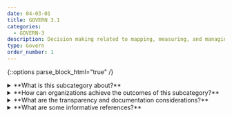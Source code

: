 ```yaml
---
date: 04-03-01
title: GOVERN 3.1
categories:
  - GOVERN-3
description: Decision making related to mapping, measuring, and managing AI risks throughout the lifecycle is informed by a demographically and disciplinarily diverse team, including internal and external personnel. 
type: Govern
order_number: 1
---
```


{::options parse_block_html="true" /}


<details>
<summary markdown="span">**What is this subcategory about?**</summary>
<br>
To enhance organizational capacity for anticipating risks, AI actors should reflect a diversity of experience, expertise and backgrounds. Consultation with external personnel may be necessary when internal teams lack a diverse range of lived experiences or disciplinary expertise.

Research has shown that technicians with the same demographic backgrounds make similar misjudgments. To extend the benefits of diversity, equity, and inclusion to both the users and AI actors, it is recommended that teams are composed of a diverse group of individuals who reflect a range of backgrounds, perspectives and expertise. A diverse team enables more open sharing of ideas and assumptions about the AI system purpose and can help organizations understand:
* How the AI system may impact a wide variety of users;
* How users might interact with the system;
* Effectiveness of troubleshooting efforts, such as feedback channels; 
* How the system may create impacts beyond the intended users of the system.

Without commitment from senior leadership, beneficial aspects of team diversity and inclusion can be overridden by unstated organizational incentives that inadvertently conflict with the broader values of a diverse workforce.

</details>

<details>
<summary markdown="span">**How can organizations achieve the outcomes of this subcategory?**</summary>
<br>
Organizational management can:
* Define policies and hiring practices at the outset that promote interdisciplinary roles, competencies, skills, and capacity for AI efforts.
* Define policies and hiring practices that lead to demographic and domain expertise diversity; empower staff with necessary resources and support, and facilitate the contribution of staff feedback and concerns without fear of reprisal.
* Establish policies that facilitate inclusivity and the integration of new insights into existing practice.
* Seek external expertise to supplement organizational diversity, equity, inclusion, and accessibility where internal expertise is lacking.

</details>

<details>
<summary markdown="span">**What are the transparency and documentation considerations?**</summary>
<br>
Column G goes here.

</details>

<details>
<summary markdown="span">**What are some informative references?**</summary>
<br>
Dylan Walsh, “How can human-centered AI fight bias in machines and people?” MIT Sloan Mgmt. Rev., 2021, available at https://mitsloan.mit.edu/ideas-made-to-matter/howcan-human-centered-ai-fight-bias-machine.

Michael Li, “To Build Less-Biased AI, Hire a More Diverse Team,” Harvard Bus. Rev., 2020, available at https://hbr.org/2020/10/to-build-less-biased-ai-hire-a-more-diverse-team.

Bo Cowgill et al., “Biased Programmers? Or Biased Data? A Field Experiment in Operationalizing AI Ethics,” 2020, available at https://arxiv.org/pdf/2012.02394.pdf.

N. Ellemers and F. Rink, “Diversity in work groups,” Current opinion in psychology, vol. 11, pp. 49–53, 2016.

K. Talke, S. Salomo, and A. Kock, “Top management team diversity and strategic innovation orientation: The relationship and consequences for innovativeness and performance,” Journal of Product Innovation Management, vol. 28, pp. 819–832, 2011.

S. M. West, M. Whittaker, and K. Crawford, “Discriminating Systems: Gender, Race, and Power in AI,” AI Now Institute, Tech. Rep., 2019. [Online]. Available: https://ainowinstitute.org/discriminatingsystems.pdf

S. Fazelpour, M. De-Arteaga, Diversity in sociotechnical machine learning systems. Big Data & Society. January 2022. doi:10.1177/20539517221082027

Cummings, M.L., and Li, S. 2021a. Sources of subjectivity in machine learning models. ACM Journal of Data and Information Quality, 13(2), 1–9

</details>                              
